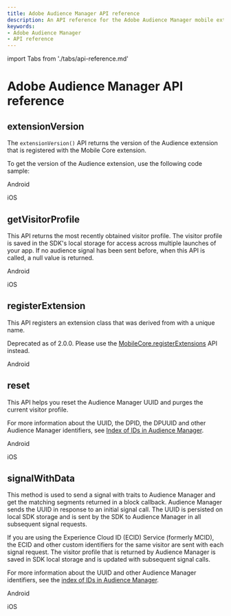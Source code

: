 ```yaml
---
title: Adobe Audience Manager API reference
description: An API reference for the Adobe Audience Manager mobile extension.
keywords: 
- Adobe Audience Manager
- API reference
---
```


import Tabs from './tabs/api-reference.md'

# Adobe Audience Manager API reference

## extensionVersion

The `extensionVersion()` API returns the version of the Audience extension that is registered with the Mobile Core extension.

To get the version of the Audience extension, use the following code sample:

<TabsBlock orientation="horizontal" slots="heading, content" repeat="2"/>

Android

<Tabs query="platform=android&api=extension-version"/>

iOS

<Tabs query="platform=ios&api=extension-version"/>

## getVisitorProfile

This API returns the most recently obtained visitor profile. The visitor profile is saved in the SDK's local storage for access across multiple launches of your app. If no audience signal has been sent before, when this API is called, a null value is returned.

<TabsBlock orientation="horizontal" slots="heading, content" repeat="2"/>

Android

<Tabs query="platform=android&api=get-visitor-profile"/>

iOS

<Tabs query="platform=ios&api=get-visitor-profile"/>

## registerExtension

This API registers an extension class that was derived from with a unique name.

<InlineAlert variant="warning" slots="text"/>

Deprecated as of 2.0.0. Please use the [MobileCore.registerExtensions](../../home/base/mobile-core/api-reference.md#registerextensions) API instead.

<TabsBlock orientation="horizontal" slots="heading, content" repeat="1"/>

Android

<Tabs query="platform=android&api=register-extension"/>

## reset

This API helps you reset the Audience Manager UUID and purges the current visitor profile.

<InlineAlert variant="info" slots="text"/>

For more information about the UUID, the DPID, the DPUUID and other Audience Manager identifiers, see [Index of IDs in Audience Manager](https://experienceleague.adobe.com/docs/audience-manager/user-guide/reference/ids-in-aam.html).

<TabsBlock orientation="horizontal" slots="heading, content" repeat="2"/>

Android

<Tabs query="platform=android&api=reset"/>

iOS

<Tabs query="platform=ios&api=reset"/>

## signalWithData

This method is used to send a signal with traits to Audience Manager and get the matching segments returned in a block callback. Audience Manager sends the UUID in response to an initial signal call. The UUID is persisted on local SDK storage and is sent by the SDK to Audience Manager in all subsequent signal requests.

If you are using the Experience Cloud ID (ECID) Service (formerly MCID), the ECID and other custom identifiers for the same visitor are sent with each signal request. The visitor profile that is returned by Audience Manager is saved in SDK local storage and is updated with subsequent signal calls.

<InlineAlert variant="info" slots="text"/>

For more information about the UUID and other Audience Manager identifiers, see the [index of IDs in Audience Manager](https://experienceleague.adobe.com/docs/audience-manager/user-guide/reference/ids-in-aam.html).

<TabsBlock orientation="horizontal" slots="heading, content" repeat="2"/>

Android

<Tabs query="platform=android&api=signal-with-data"/>

iOS

<Tabs query="platform=ios&api=signal-with-data"/>
